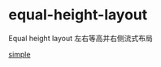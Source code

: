 # equal-height-layout
Equal height layout 左右等高并右侧流式布局

[simple](https://liyongleihf2006.github.io/equal-height-layout/)

